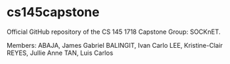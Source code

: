# cs145capstone
Official GitHub repository of the CS 145 1718 Capstone Group: SOCKnET.

Members:
ABAJA, James Gabriel
BALINGIT, Ivan Carlo
LEE, Kristine-Clair
REYES, Jullie Anne
TAN, Luis Carlos
